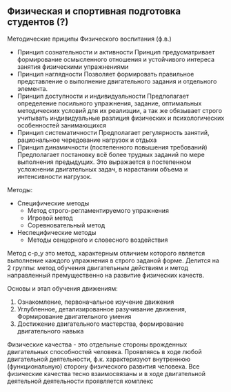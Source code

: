 ## Физическая и спортивная подготовка студентов (?)

Методические приципы Физического воспитания (ф.в.)
- Принцип сознательности и активности
	Принцип предусматривает формирование осмысленного отношения и устойчивого интереса занятия физическими упражнениями
- Принцип наглядности 
	Позволяет формировать правильное представление о выполнение двигательного задания и отдельного элемента.
- Принцип доступности и индивидуальности
	Предполагает определение посильного упражнения, задание, оптимальных методических условий для их реализции, а так же обязывает строго учитывать индивидуальные разлиция физических и психологических особенностей занимающихся
- Принцип систематичности
	Предполагает регулярность занятий, рациональное чередование нагрузок и отдыха
- Принцип динамичности (постепенного повышения требований)
	Предполагает постановку всё более трудных заданий по мере выполнения предыдущих. Это выражается в постепенном усложнении двигательных задач, в нарастании объема и интенсивности нагрузок.

Методы:
- Специфические методы
	- Метод строго-регламентируемого упражнения
	- Игровой метод
	- Соревновательный метод
- Неспецифические методы
	- Методы сенцорного и словесного воздействия

Метод с-р_у это метод, характерным отличием которого является выполнение каждого упражнения в строго заданой форме. Делится на 2 группы: метод обучения двигательным действиям и метод направленный премущественно на развитие физических качеств. 

Основы и этап обучения движениям:
1. Ознакомление, первоначальное изучение движения
2. Углубленное, детализированное разучивание движения, Формирование двигательного умения
3. Достижение двигательного мастерства, формирование двигательного навыка

Физические качества - это отдельные стороны врожденных двигательных способностей человека. Проявляясь в ходе любой двигательной деятельности, ф.к. характеризуют внутреннюю (функциональную) сторону физического развития человека. 
Все физические качества тесно взаимосвязаны и в ходе двигательной деятельной деятельности проявляется комплекс